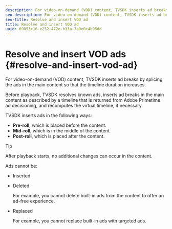 ```yaml
---
description: For video-on-demand (VOD) content, TVSDK inserts ad breaks by splicing the ads in the main content so that the timeline duration increases.
seo-description: For video-on-demand (VOD) content, TVSDK inserts ad breaks by splicing the ads in the main content so that the timeline duration increases.
seo-title: Resolve and insert VOD ad
title: Resolve and insert VOD ad
uuid: 69853c16-e252-472e-b33a-7a0e0c4b95dd
---
```


# Resolve and insert VOD ads {#resolve-and-insert-vod-ad}

For video-on-demand (VOD) content, TVSDK inserts ad breaks by splicing the ads in the main content so that the timeline duration increases.

Before playback, TVSDK resolves known ads, inserts ad breaks in the main content as described by a timeline that is returned from Adobe Primetime ad decisioning, and recomputes the virtual timeline, if necessary.

TVSDK inserts ads in the following ways:

* **Pre-roll**, which is placed before the content. 
* **Mid-roll**, which is in the middle of the content. 
* **Post-roll**, which is placed after the content.

>[!TIP]
>
>After playback starts, no additional changes can occur in the content.

Ads cannot be:

* Inserted 
* Deleted

  For example, you cannot delete built-in ads from the content to offer an ad-free experience. 
* Replaced

  For example, you cannot replace built-in ads with targeted ads.

